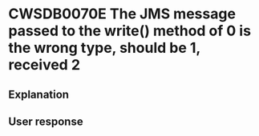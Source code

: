 # CWSDB0070E The JMS message passed to the write() method of 0 is the wrong type, should be 1, received 2

## Explanation

## User response